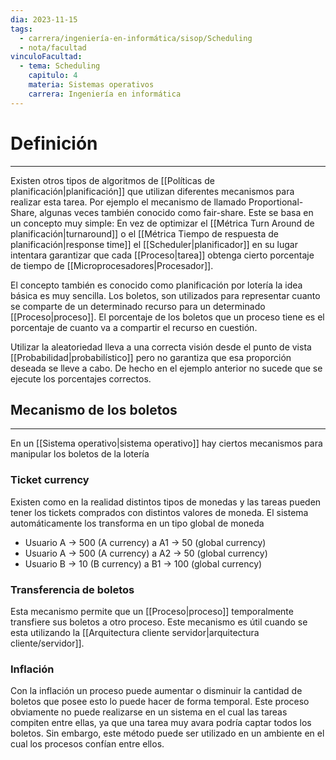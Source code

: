 ```yaml
---
dia: 2023-11-15
tags:
  - carrera/ingeniería-en-informática/sisop/Scheduling
  - nota/facultad
vinculoFacultad:
  - tema: Scheduling
    capitulo: 4
    materia: Sistemas operativos
    carrera: Ingeniería en informática
---
```

# Definición
---
Existen otros tipos de algoritmos de [[Políticas de planificación|planificación]] que utilizan diferentes mecanismos para realizar esta tarea. Por ejemplo el mecanismo de llamado Proportional-Share, algunas veces también conocido como fair-share. Este se basa en un concepto muy simple: En vez de optimizar el [[Métrica Turn Around de planificación|turnaround]] o el [[Métrica Tiempo de respuesta de planificación|response time]] el [[Scheduler|planificador]] en su lugar intentara garantizar que cada [[Proceso|tarea]] obtenga cierto porcentaje de tiempo de [[Microprocesadores|Procesador]].

El concepto también es conocido como planificación por lotería la idea básica es muy sencilla. Los boletos, son utilizados para representar cuanto se comparte de un determinado recurso para un determinado [[Proceso|proceso]]. El porcentaje de los boletos que un proceso tiene es el porcentaje de cuanto va a compartir el recurso en cuestión.

Utilizar la aleatoriedad lleva a una correcta visión desde el punto de vista [[Probabilidad|probabilístico]] pero no garantiza que esa proporción deseada se lleve a cabo. De hecho en el ejemplo anterior no sucede que se ejecute los porcentajes correctos.

## Mecanismo de los boletos
---
En un [[Sistema operativo|sistema operativo]] hay ciertos mecanismos para manipular los boletos de la lotería 

### Ticket currency
Existen como en la realidad distintos tipos de monedas y las tareas pueden tener los tickets comprados con distintos valores de moneda. El sistema automáticamente los transforma en un tipo global de moneda

* Usuario A $\to$ $500$ (A currency) a A1 $\to$ $50$ (global currency)
* Usuario A $\to$ $500$ (A currency) a A2 $\to$ $50$ (global currency)
* Usuario B $\to$ $10$ (B currency) a B1 $\to$ $100$ (global currency)

### Transferencia de boletos
Esta mecanismo permite que un [[Proceso|proceso]] temporalmente transfiere sus boletos a otro proceso. Este mecanismo es útil cuando se esta utilizando la [[Arquitectura cliente servidor|arquitectura cliente/servidor]].

### Inflación
Con la inflación un proceso puede aumentar o disminuir la cantidad de boletos que posee esto lo puede hacer de forma temporal. Este proceso obviamente no puede realizarse en un sistema en el cual las tareas compiten entre ellas, ya que una tarea muy avara podría captar todos los boletos. Sin embargo, este método puede ser utilizado en un ambiente en el cual los procesos confían entre ellos.
